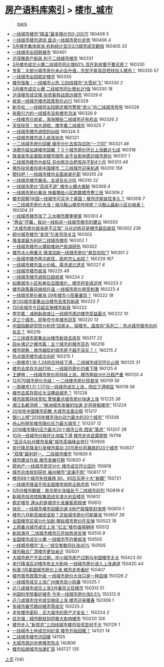 [房产语料库索引](../../README.md)  > [楼市_城市](楼市_城市.md)
====
> [back](../README.md)

- [一线城市楼市“降温”最多降价100-200万](http://jkwz.applinzi.com/ittc/6818710391106307076.html#%E4%B8%80%E7%BA%BF%E5%9F%8E%E5%B8%82%E6%A5%BC%E5%B8%82%E2%80%9C%E9%99%8D%E6%B8%A9%E2%80%9D%E6%9C%80%E5%A4%9A%E9%99%8D%E4%BB%B7100-200%E4%B8%87) 160408 *5* 
- [一线城市楼市退烧 盘点一线城市房价走势](http://jkwz.applinzi.com/ittc/6817889707014751237.html#%E4%B8%80%E7%BA%BF%E5%9F%8E%E5%B8%82%E6%A5%BC%E5%B8%82%E9%80%80%E7%83%A7+%E7%9B%98%E7%82%B9%E4%B8%80%E7%BA%BF%E5%9F%8E%E5%B8%82%E6%88%BF%E4%BB%B7%E8%B5%B0%E5%8A%BF) 160406 *4* 
- [3月楼市集体疯涨 机构统计显示2/3城市成交翻倍](http://jkwz.applinzi.com/ittc/6817720095790859269.html#3%E6%9C%88%E6%A5%BC%E5%B8%82%E9%9B%86%E4%BD%93%E7%96%AF%E6%B6%A8+%E6%9C%BA%E6%9E%84%E7%BB%9F%E8%AE%A1%E6%98%BE%E7%A4%BA2%2F3%E5%9F%8E%E5%B8%82%E6%88%90%E4%BA%A4%E7%BF%BB%E5%80%8D) 160405 *33* 
- [一线城市出招稳楼市](http://jkwz.applinzi.com/ittc/6816012031652004869.html#%E4%B8%80%E7%BA%BF%E5%9F%8E%E5%B8%82%E5%87%BA%E6%8B%9B%E7%A8%B3%E6%A5%BC%E5%B8%82) 160401  
- [沪深推房产新政 利于二线城市楼市](http://jkwz.applinzi.com/ittc/6815754260935345156.html#%E6%B2%AA%E6%B7%B1%E6%8E%A8%E6%88%BF%E4%BA%A7%E6%96%B0%E6%94%BF+%E5%88%A9%E4%BA%8E%E4%BA%8C%E7%BA%BF%E5%9F%8E%E5%B8%82%E6%A5%BC%E5%B8%82) 160331  
- [3月楼市成交火爆二线城市同比增60% 现在到底要不要买房？](http://jkwz.applinzi.com/ittc/6815441557469529092.html#3%E6%9C%88%E6%A5%BC%E5%B8%82%E6%88%90%E4%BA%A4%E7%81%AB%E7%88%86%E4%BA%8C%E7%BA%BF%E5%9F%8E%E5%B8%82%E5%90%8C%E6%AF%94%E5%A2%9E60%25+%E7%8E%B0%E5%9C%A8%E5%88%B0%E5%BA%95%E8%A6%81%E4%B8%8D%E8%A6%81%E4%B9%B0%E6%88%BF%EF%BC%9F) 160330  
- [专家：大部分城市房价未必会升值，农民不能盲目把钱投入楼市！](http://jkwz.applinzi.com/ittc/6815418438755304452.html#%E4%B8%93%E5%AE%B6%EF%BC%9A%E5%A4%A7%E9%83%A8%E5%88%86%E5%9F%8E%E5%B8%82%E6%88%BF%E4%BB%B7%E6%9C%AA%E5%BF%85%E4%BC%9A%E5%8D%87%E5%80%BC%EF%BC%8C%E5%86%9C%E6%B0%91%E4%B8%8D%E8%83%BD%E7%9B%B2%E7%9B%AE%E6%8A%8A%E9%92%B1%E6%8A%95%E5%85%A5%E6%A5%BC%E5%B8%82%EF%BC%81) 160330 *57* 
- [一线城市出招稳定楼市](http://jkwz.applinzi.com/ittc/6815344386170684420.html#%E4%B8%80%E7%BA%BF%E5%9F%8E%E5%B8%82%E5%87%BA%E6%8B%9B%E7%A8%B3%E5%AE%9A%E6%A5%BC%E5%B8%82) 160330  
- [楼市怪象：一线楼市火热 三四线城市“大雪纷飞”](http://jkwz.applinzi.com/ittc/6815315530051224581.html#%E6%A5%BC%E5%B8%82%E6%80%AA%E8%B1%A1%EF%BC%9A%E4%B8%80%E7%BA%BF%E6%A5%BC%E5%B8%82%E7%81%AB%E7%83%AD+%E4%B8%89%E5%9B%9B%E7%BA%BF%E5%9F%8E%E5%B8%82%E2%80%9C%E5%A4%A7%E9%9B%AA%E7%BA%B7%E9%A3%9E%E2%80%9D) 160330 *2* 
- [3月楼市成交火爆 二线城市同比增长近1倍](http://jkwz.applinzi.com/ittc/6815305852961424389.html#3%E6%9C%88%E6%A5%BC%E5%B8%82%E6%88%90%E4%BA%A4%E7%81%AB%E7%88%86+%E4%BA%8C%E7%BA%BF%E5%9F%8E%E5%B8%82%E5%90%8C%E6%AF%94%E5%A2%9E%E9%95%BF%E8%BF%911%E5%80%8D) 160330 *18* 
- [沪深楼市成交降 投资客转战周边城市](http://jkwz.applinzi.com/ittc/6814872349656482820.html#%E6%B2%AA%E6%B7%B1%E6%A5%BC%E5%B8%82%E6%88%90%E4%BA%A4%E9%99%8D+%E6%8A%95%E8%B5%84%E5%AE%A2%E8%BD%AC%E6%88%98%E5%91%A8%E8%BE%B9%E5%9F%8E%E5%B8%82) 160329 *6* 
- [收紧一线城市楼市政策势在必行](http://jkwz.applinzi.com/ittc/6814832297043821573.html#%E6%94%B6%E7%B4%A7%E4%B8%80%E7%BA%BF%E5%9F%8E%E5%B8%82%E6%A5%BC%E5%B8%82%E6%94%BF%E7%AD%96%E5%8A%BF%E5%9C%A8%E5%BF%85%E8%A1%8C) 160329  
- [新华社：一线城市出招稳定楼市警惕“虚火”向二线城市传导](http://jkwz.applinzi.com/ittc/6814744959735301125.html#%E6%96%B0%E5%8D%8E%E7%A4%BE%EF%BC%9A%E4%B8%80%E7%BA%BF%E5%9F%8E%E5%B8%82%E5%87%BA%E6%8B%9B%E7%A8%B3%E5%AE%9A%E6%A5%BC%E5%B8%82%E8%AD%A6%E6%83%95%E2%80%9C%E8%99%9A%E7%81%AB%E2%80%9D%E5%90%91%E4%BA%8C%E7%BA%BF%E5%9F%8E%E5%B8%82%E4%BC%A0%E5%AF%BC) 160328  
- [有吸引力的一线城市没有楼市泡沫](http://jkwz.applinzi.com/ittc/6814626355106825221.html#%E6%9C%89%E5%90%B8%E5%BC%95%E5%8A%9B%E7%9A%84%E4%B8%80%E7%BA%BF%E5%9F%8E%E5%B8%82%E6%B2%A1%E6%9C%89%E6%A5%BC%E5%B8%82%E6%B3%A1%E6%B2%AB) 160328 *9* 
- [一线楼市已收紧，淘淘哪些二线城市还有机会](http://jkwz.applinzi.com/ittc/6813843818231104516.html#%E4%B8%80%E7%BA%BF%E6%A5%BC%E5%B8%82%E5%B7%B2%E6%94%B6%E7%B4%A7%EF%BC%8C%E6%B7%98%E6%B7%98%E5%93%AA%E4%BA%9B%E4%BA%8C%E7%BA%BF%E5%9F%8E%E5%B8%82%E8%BF%98%E6%9C%89%E6%9C%BA%E4%BC%9A) 160326 *3* 
- [天信投资：加大调控，楼市看二线城市](http://jkwz.applinzi.com/ittc/6813488975444444165.html#%E5%A4%A9%E4%BF%A1%E6%8A%95%E8%B5%84%EF%BC%9A%E5%8A%A0%E5%A4%A7%E8%B0%83%E6%8E%A7%EF%BC%8C%E6%A5%BC%E5%B8%82%E7%9C%8B%E4%BA%8C%E7%BA%BF%E5%9F%8E%E5%B8%82) 160325 *7* 
- [一线城市楼市调控的纠结](http://jkwz.applinzi.com/ittc/6812953283454829573.html#%E4%B8%80%E7%BA%BF%E5%9F%8E%E5%B8%82%E6%A5%BC%E5%B8%82%E8%B0%83%E6%8E%A7%E7%9A%84%E7%BA%A0%E7%BB%93) 160324 *5* 
- [一线城市楼市进入疯涨状态](http://jkwz.applinzi.com/ittc/6803002680133813252.html#%E4%B8%80%E7%BA%BF%E5%9F%8E%E5%B8%82%E6%A5%BC%E5%B8%82%E8%BF%9B%E5%85%A5%E7%96%AF%E6%B6%A8%E7%8A%B6%E6%80%81) 160321  
- [一二线城市房价回暖 楼市分化去库存应防“一刀切”](http://jkwz.applinzi.com/ittc/6811837791990187013.html#%E4%B8%80%E4%BA%8C%E7%BA%BF%E5%9F%8E%E5%B8%82%E6%88%BF%E4%BB%B7%E5%9B%9E%E6%9A%96+%E6%A5%BC%E5%B8%82%E5%88%86%E5%8C%96%E5%8E%BB%E5%BA%93%E5%AD%98%E5%BA%94%E9%98%B2%E2%80%9C%E4%B8%80%E5%88%80%E5%88%87%E2%80%9D) 160321 *48* 
- [消费升级加速楼市回暖 ７０个城市房价环比上涨数近七成](http://jkwz.applinzi.com/ittc/6810982404604822532.html#%E6%B6%88%E8%B4%B9%E5%8D%87%E7%BA%A7%E5%8A%A0%E9%80%9F%E6%A5%BC%E5%B8%82%E5%9B%9E%E6%9A%96+%EF%BC%97%EF%BC%90%E4%B8%AA%E5%9F%8E%E5%B8%82%E6%88%BF%E4%BB%B7%E7%8E%AF%E6%AF%94%E4%B8%8A%E6%B6%A8%E6%95%B0%E8%BF%91%E4%B8%83%E6%88%90) 160318  
- [珠海宣布全面取消楼市限购 会不会影响周边城市房价](http://jkwz.applinzi.com/ittc/6810481416903066629.html#%E7%8F%A0%E6%B5%B7%E5%AE%A3%E5%B8%83%E5%85%A8%E9%9D%A2%E5%8F%96%E6%B6%88%E6%A5%BC%E5%B8%82%E9%99%90%E8%B4%AD+%E4%BC%9A%E4%B8%8D%E4%BC%9A%E5%BD%B1%E5%93%8D%E5%91%A8%E8%BE%B9%E5%9F%8E%E5%B8%82%E6%88%BF%E4%BB%B7) 160317 *1* 
- [二线城市楼市也疯狂 苏州南京合肥库存不到4个月](http://jkwz.applinzi.com/ittc/6809037827182429188.html#%E4%BA%8C%E7%BA%BF%E5%9F%8E%E5%B8%82%E6%A5%BC%E5%B8%82%E4%B9%9F%E7%96%AF%E7%8B%82+%E8%8B%8F%E5%B7%9E%E5%8D%97%E4%BA%AC%E5%90%88%E8%82%A5%E5%BA%93%E5%AD%98%E4%B8%8D%E5%88%B04%E4%B8%AA%E6%9C%88) 160313 *49* 
- [境外投资者抄底中国楼市 二三线城市迎来机遇](http://jkwz.applinzi.com/ittc/6807971753267561477.html#%E5%A2%83%E5%A4%96%E6%8A%95%E8%B5%84%E8%80%85%E6%8A%84%E5%BA%95%E4%B8%AD%E5%9B%BD%E6%A5%BC%E5%B8%82+%E4%BA%8C%E4%B8%89%E7%BA%BF%E5%9F%8E%E5%B8%82%E8%BF%8E%E6%9D%A5%E6%9C%BA%E9%81%87) 160310 *156* 
- [颤抖吧！一线城市楼市全面收紧在即](http://jkwz.applinzi.com/ittc/6807840213095154692.html#%E9%A2%A4%E6%8A%96%E5%90%A7%EF%BC%81%E4%B8%80%E7%BA%BF%E5%9F%8E%E5%B8%82%E6%A5%BC%E5%B8%82%E5%85%A8%E9%9D%A2%E6%94%B6%E7%B4%A7%E5%9C%A8%E5%8D%B3) 160310 *24* 
- [一线城市楼市暴涨，会波及长沙吗](http://jkwz.applinzi.com/ittc/6807834918281282565.html#%E4%B8%80%E7%BA%BF%E5%9F%8E%E5%B8%82%E6%A5%BC%E5%B8%82%E6%9A%B4%E6%B6%A8%EF%BC%8C%E4%BC%9A%E6%B3%A2%E5%8F%8A%E9%95%BF%E6%B2%99%E5%90%97) 160310 *22* 
- [一线城市房价“高烧不退” 楼市火爆大揭秘](http://jkwz.applinzi.com/ittc/6807733171864994820.html#%E4%B8%80%E7%BA%BF%E5%9F%8E%E5%B8%82%E6%88%BF%E4%BB%B7%E2%80%9C%E9%AB%98%E7%83%A7%E4%B8%8D%E9%80%80%E2%80%9D+%E6%A5%BC%E5%B8%82%E7%81%AB%E7%88%86%E5%A4%A7%E6%8F%AD%E7%A7%98) 160309 *4* 
- [一线城市房价暴涨 快看哪些小区跑赢楼市整三倍](http://jkwz.applinzi.com/ittc/6807586772108182533.html#%E4%B8%80%E7%BA%BF%E5%9F%8E%E5%B8%82%E6%88%BF%E4%BB%B7%E6%9A%B4%E6%B6%A8+%E5%BF%AB%E7%9C%8B%E5%93%AA%E4%BA%9B%E5%B0%8F%E5%8C%BA%E8%B7%91%E8%B5%A2%E6%A5%BC%E5%B8%82%E6%95%B4%E4%B8%89%E5%80%8D) 160309 *2* 
- [楼市观察|中国一线城市可买半个美国！楼市还能疯狂多久？](http://jkwz.applinzi.com/ittc/6807186838078882821.html#%E6%A5%BC%E5%B8%82%E8%A7%82%E5%AF%9F%7C%E4%B8%AD%E5%9B%BD%E4%B8%80%E7%BA%BF%E5%9F%8E%E5%B8%82%E5%8F%AF%E4%B9%B0%E5%8D%8A%E4%B8%AA%E7%BE%8E%E5%9B%BD%EF%BC%81%E6%A5%BC%E5%B8%82%E8%BF%98%E8%83%BD%E7%96%AF%E7%8B%82%E5%A4%9A%E4%B9%85%EF%BC%9F) 160308 *7* 
- [一二线城市房价大涨！咱马鞍山楼市咋样呢？马鞍山最新小区价格表！](http://jkwz.applinzi.com/ittc/6805831732737606660.html#%E4%B8%80%E4%BA%8C%E7%BA%BF%E5%9F%8E%E5%B8%82%E6%88%BF%E4%BB%B7%E5%A4%A7%E6%B6%A8%EF%BC%81%E5%92%B1%E9%A9%AC%E9%9E%8D%E5%B1%B1%E6%A5%BC%E5%B8%82%E5%92%8B%E6%A0%B7%E5%91%A2%EF%BC%9F%E9%A9%AC%E9%9E%8D%E5%B1%B1%E6%9C%80%E6%96%B0%E5%B0%8F%E5%8C%BA%E4%BB%B7%E6%A0%BC%E8%A1%A8%EF%BC%81) 160304 *31* 
- [一线城市楼市涨了 三水楼市摩拳擦掌](http://jkwz.applinzi.com/ittc/6805325156608115716.html#%E4%B8%80%E7%BA%BF%E5%9F%8E%E5%B8%82%E6%A5%BC%E5%B8%82%E6%B6%A8%E4%BA%86+%E4%B8%89%E6%B0%B4%E6%A5%BC%E5%B8%82%E6%91%A9%E6%8B%B3%E6%93%A6%E6%8E%8C) 160303 *4* 
- [“两会”开幕，我对一线和非一线城市楼市的建议](http://jkwz.applinzi.com/ittc/6805288829560816645.html#%E2%80%9C%E4%B8%A4%E4%BC%9A%E2%80%9D%E5%BC%80%E5%B9%95%EF%BC%8C%E6%88%91%E5%AF%B9%E4%B8%80%E7%BA%BF%E5%92%8C%E9%9D%9E%E4%B8%80%E7%BA%BF%E5%9F%8E%E5%B8%82%E6%A5%BC%E5%B8%82%E7%9A%84%E5%BB%BA%E8%AE%AE) 160303  
- [“大城市房价疯涨是不正常” 马光远称这是楼市最后疯狂](http://jkwz.applinzi.com/ittc/6805080809245508613.html#%E2%80%9C%E5%A4%A7%E5%9F%8E%E5%B8%82%E6%88%BF%E4%BB%B7%E7%96%AF%E6%B6%A8%E6%98%AF%E4%B8%8D%E6%AD%A3%E5%B8%B8%E2%80%9D+%E9%A9%AC%E5%85%89%E8%BF%9C%E7%A7%B0%E8%BF%99%E6%98%AF%E6%A5%BC%E5%B8%82%E6%9C%80%E5%90%8E%E7%96%AF%E7%8B%82) 160302 *236* 
- [部分城市楼市“发烧”引发市场关注](http://jkwz.applinzi.com/ittc/6804986754142569477.html#%E9%83%A8%E5%88%86%E5%9F%8E%E5%B8%82%E6%A5%BC%E5%B8%82%E2%80%9C%E5%8F%91%E7%83%A7%E2%80%9D%E5%BC%95%E5%8F%91%E5%B8%82%E5%9C%BA%E5%85%B3%E6%B3%A8) 160302  
- [降准或最为利好二线城市楼市](http://jkwz.applinzi.com/ittc/6804851775840453636.html#%E9%99%8D%E5%87%86%E6%88%96%E6%9C%80%E4%B8%BA%E5%88%A9%E5%A5%BD%E4%BA%8C%E7%BA%BF%E5%9F%8E%E5%B8%82%E6%A5%BC%E5%B8%82) 160302 *1* 
- [一线城市楼市火爆助推地产股调研热](http://jkwz.applinzi.com/ittc/6804788027712865284.html#%E4%B8%80%E7%BA%BF%E5%9F%8E%E5%B8%82%E6%A5%BC%E5%B8%82%E7%81%AB%E7%88%86%E5%8A%A9%E6%8E%A8%E5%9C%B0%E4%BA%A7%E8%82%A1%E8%B0%83%E7%A0%94%E7%83%AD) 160302  
- [楼市冰火两重天 降准加剧一线城市房价“悬空风险”?](http://jkwz.applinzi.com/ittc/6804669786336265221.html#%E6%A5%BC%E5%B8%82%E5%86%B0%E7%81%AB%E4%B8%A4%E9%87%8D%E5%A4%A9+%E9%99%8D%E5%87%86%E5%8A%A0%E5%89%A7%E4%B8%80%E7%BA%BF%E5%9F%8E%E5%B8%82%E6%88%BF%E4%BB%B7%E2%80%9C%E6%82%AC%E7%A9%BA%E9%A3%8E%E9%99%A9%E2%80%9D%3F) 160301 *2* 
- [一些城市楼市再次疯狂，政府怎么出招？](http://jkwz.applinzi.com/ittc/6804154650739606533.html#%E4%B8%80%E4%BA%9B%E5%9F%8E%E5%B8%82%E6%A5%BC%E5%B8%82%E5%86%8D%E6%AC%A1%E7%96%AF%E7%8B%82%EF%BC%8C%E6%94%BF%E5%BA%9C%E6%80%8E%E4%B9%88%E5%87%BA%E6%8B%9B%EF%BC%9F) 160229 *167* 
- [一线城市楼市虽火价格、需求或已透支](http://jkwz.applinzi.com/ittc/6803493499068482565.html#%E4%B8%80%E7%BA%BF%E5%9F%8E%E5%B8%82%E6%A5%BC%E5%B8%82%E8%99%BD%E7%81%AB%E4%BB%B7%E6%A0%BC%E3%80%81%E9%9C%80%E6%B1%82%E6%88%96%E5%B7%B2%E9%80%8F%E6%94%AF) 160227 *6* 
- [一线城市楼市疯涨](http://jkwz.applinzi.com/ittc/6802719438839219205.html#%E4%B8%80%E7%BA%BF%E5%9F%8E%E5%B8%82%E6%A5%BC%E5%B8%82%E7%96%AF%E6%B6%A8) 160225 *49* 
- [一线城市楼市调控日趋收紧](http://jkwz.applinzi.com/ittc/6802256997101601796.html#%E4%B8%80%E7%BA%BF%E5%9F%8E%E5%B8%82%E6%A5%BC%E5%B8%82%E8%B0%83%E6%8E%A7%E6%97%A5%E8%B6%8B%E6%94%B6%E7%B4%A7) 160224 *2* 
- [如果城市小区和单位去围墙化，楼市将变成这样](http://jkwz.applinzi.com/ittc/6802038450970690564.html#%E5%A6%82%E6%9E%9C%E5%9F%8E%E5%B8%82%E5%B0%8F%E5%8C%BA%E5%92%8C%E5%8D%95%E4%BD%8D%E5%8E%BB%E5%9B%B4%E5%A2%99%E5%8C%96%EF%BC%8C%E6%A5%BC%E5%B8%82%E5%B0%86%E5%8F%98%E6%88%90%E8%BF%99%E6%A0%B7) 160223 *2* 
- [楼市政策春风继续升温 一线城市房价再受刺激](http://jkwz.applinzi.com/ittc/6802003086121894916.html#%E6%A5%BC%E5%B8%82%E6%94%BF%E7%AD%96%E6%98%A5%E9%A3%8E%E7%BB%A7%E7%BB%AD%E5%8D%87%E6%B8%A9+%E4%B8%80%E7%BA%BF%E5%9F%8E%E5%B8%82%E6%88%BF%E4%BB%B7%E5%86%8D%E5%8F%97%E5%88%BA%E6%BF%80) 160223 *4* 
- [一线城市房价暴涨 09年楼市小阳春重现？](http://jkwz.applinzi.com/ittc/6801707991686448133.html#%E4%B8%80%E7%BA%BF%E5%9F%8E%E5%B8%82%E6%88%BF%E4%BB%B7%E6%9A%B4%E6%B6%A8+09%E5%B9%B4%E6%A5%BC%E5%B8%82%E5%B0%8F%E9%98%B3%E6%98%A5%E9%87%8D%E7%8E%B0%EF%BC%9F) 160222 *18* 
- [逾130城市密集出台楼市去库存新政](http://jkwz.applinzi.com/ittc/6801660953506612229.html#%E9%80%BE130%E5%9F%8E%E5%B8%82%E5%AF%86%E9%9B%86%E5%87%BA%E5%8F%B0%E6%A5%BC%E5%B8%82%E5%8E%BB%E5%BA%93%E5%AD%98%E6%96%B0%E6%94%BF) 160222 *7* 
- [130余城市今日起实施楼市新政](http://jkwz.applinzi.com/ittc/6801660661088125956.html#130%E4%BD%99%E5%9F%8E%E5%B8%82%E4%BB%8A%E6%97%A5%E8%B5%B7%E5%AE%9E%E6%96%BD%E6%A5%BC%E5%B8%82%E6%96%B0%E6%94%BF) 160222  
- [李宇嘉：减税新政或让一线城市周边楼市受益最大](http://jkwz.applinzi.com/ittc/6801446013772497924.html#%E6%9D%8E%E5%AE%87%E5%98%89%EF%BC%9A%E5%87%8F%E7%A8%8E%E6%96%B0%E6%94%BF%E6%88%96%E8%AE%A9%E4%B8%80%E7%BA%BF%E5%9F%8E%E5%B8%82%E5%91%A8%E8%BE%B9%E6%A5%BC%E5%B8%82%E5%8F%97%E7%9B%8A%E6%9C%80%E5%A4%A7) 160222 *10* 
- [这三个城市，将争夺今年楼市冠军](http://jkwz.applinzi.com/ittc/6800946912152781828.html#%E8%BF%99%E4%B8%89%E4%B8%AA%E5%9F%8E%E5%B8%82%EF%BC%8C%E5%B0%86%E4%BA%89%E5%A4%BA%E4%BB%8A%E5%B9%B4%E6%A5%BC%E5%B8%82%E5%86%A0%E5%86%9B) 160220 *13* 
- [中国指数研究院分析师“回家乡、探楼市、盘库存”系列二：热点城市楼市向何处去？](http://jkwz.applinzi.com/ittc/6800543755987846148.html#%E4%B8%AD%E5%9B%BD%E6%8C%87%E6%95%B0%E7%A0%94%E7%A9%B6%E9%99%A2%E5%88%86%E6%9E%90%E5%B8%88%E2%80%9C%E5%9B%9E%E5%AE%B6%E4%B9%A1%E3%80%81%E6%8E%A2%E6%A5%BC%E5%B8%82%E3%80%81%E7%9B%98%E5%BA%93%E5%AD%98%E2%80%9D%E7%B3%BB%E5%88%97%E4%BA%8C%EF%BC%9A%E7%83%AD%E7%82%B9%E5%9F%8E%E5%B8%82%E6%A5%BC%E5%B8%82%E5%90%91%E4%BD%95%E5%A4%84%E5%8E%BB%EF%BC%9F) 160219  
- [二三线城市密集出台楼市新政去库存](http://jkwz.applinzi.com/ittc/6799736685025821701.html#%E4%BA%8C%E4%B8%89%E7%BA%BF%E5%9F%8E%E5%B8%82%E5%AF%86%E9%9B%86%E5%87%BA%E5%8F%B0%E6%A5%BC%E5%B8%82%E6%96%B0%E6%94%BF%E5%8E%BB%E5%BA%93%E5%AD%98) 160217 *22* 
- [回乡偶记之楼市篇：五个城市的楼市百态](http://jkwz.applinzi.com/ittc/6799211723131192324.html#%E5%9B%9E%E4%B9%A1%E5%81%B6%E8%AE%B0%E4%B9%8B%E6%A5%BC%E5%B8%82%E7%AF%87%EF%BC%9A%E4%BA%94%E4%B8%AA%E5%9F%8E%E5%B8%82%E7%9A%84%E6%A5%BC%E5%B8%82%E7%99%BE%E6%80%81) 160216  
- [楼市观察：救市越猛的城市房子越不该买？！](http://jkwz.applinzi.com/ittc/6799072298720035845.html#%E6%A5%BC%E5%B8%82%E8%A7%82%E5%AF%9F%EF%BC%9A%E6%95%91%E5%B8%82%E8%B6%8A%E7%8C%9B%E7%9A%84%E5%9F%8E%E5%B8%82%E6%88%BF%E5%AD%90%E8%B6%8A%E4%B8%8D%E8%AF%A5%E4%B9%B0%EF%BC%9F%EF%BC%81) 160215 *2* 
- [热点城市楼市成交向好](http://jkwz.applinzi.com/ittc/6798945846196438021.html#%E7%83%AD%E7%82%B9%E5%9F%8E%E5%B8%82%E6%A5%BC%E5%B8%82%E6%88%90%E4%BA%A4%E5%90%91%E5%A5%BD) 160215 *1* 
- [一周楼市1.18-1.24供应持续下滑，二线城市成交环比止跌](http://jkwz.applinzi.com/ittc/6791312753650304005.html#%E4%B8%80%E5%91%A8%E6%A5%BC%E5%B8%821.18-1.24%E4%BE%9B%E5%BA%94%E6%8C%81%E7%BB%AD%E4%B8%8B%E6%BB%91%EF%BC%8C%E4%BA%8C%E7%BA%BF%E5%9F%8E%E5%B8%82%E6%88%90%E4%BA%A4%E7%8E%AF%E6%AF%94%E6%AD%A2%E8%B7%8C) 160125 *31* 
- [楼市去库存大战打响：一线城市房价仍难下降](http://jkwz.applinzi.com/ittc/6791267725343196164.html#%E6%A5%BC%E5%B8%82%E5%8E%BB%E5%BA%93%E5%AD%98%E5%A4%A7%E6%88%98%E6%89%93%E5%93%8D%EF%BC%9A%E4%B8%80%E7%BA%BF%E5%9F%8E%E5%B8%82%E6%88%BF%E4%BB%B7%E4%BB%8D%E9%9A%BE%E4%B8%8B%E9%99%8D) 160125 *6* 
- [王健林：一线城市房价将持续上涨，楼市两级分化日趋严重](http://jkwz.applinzi.com/ittc/6789430025258533892.html#%E7%8E%8B%E5%81%A5%E6%9E%97%EF%BC%9A%E4%B8%80%E7%BA%BF%E5%9F%8E%E5%B8%82%E6%88%BF%E4%BB%B7%E5%B0%86%E6%8C%81%E7%BB%AD%E4%B8%8A%E6%B6%A8%EF%BC%8C%E6%A5%BC%E5%B8%82%E4%B8%A4%E7%BA%A7%E5%88%86%E5%8C%96%E6%97%A5%E8%B6%8B%E4%B8%A5%E9%87%8D) 160120 *4* 
- [12月70城市房价总结：一二线楼市房价现普涨](http://jkwz.applinzi.com/ittc/6788936175205221380.html#12%E6%9C%8870%E5%9F%8E%E5%B8%82%E6%88%BF%E4%BB%B7%E6%80%BB%E7%BB%93%EF%BC%9A%E4%B8%80%E4%BA%8C%E7%BA%BF%E6%A5%BC%E5%B8%82%E6%88%BF%E4%BB%B7%E7%8E%B0%E6%99%AE%E6%B6%A8) 160119 *56* 
- [一周楼市1.11-1.17|仅一线城市成交上涨，供应下滑明显](http://jkwz.applinzi.com/ittc/6788706808399135748.html#%E4%B8%80%E5%91%A8%E6%A5%BC%E5%B8%821.11-1.17%7C%E4%BB%85%E4%B8%80%E7%BA%BF%E5%9F%8E%E5%B8%82%E6%88%90%E4%BA%A4%E4%B8%8A%E6%B6%A8%EF%BC%8C%E4%BE%9B%E5%BA%94%E4%B8%8B%E6%BB%91%E6%98%8E%E6%98%BE) 160118 *56* 
- [楼市去库存舆论关注哪些城市？](http://jkwz.applinzi.com/ittc/6780991202967159813.html#%E6%A5%BC%E5%B8%82%E5%8E%BB%E5%BA%93%E5%AD%98%E8%88%86%E8%AE%BA%E5%85%B3%E6%B3%A8%E5%93%AA%E4%BA%9B%E5%9F%8E%E5%B8%82%EF%BC%9F) 151228  
- [楼市政策持续宽松 警惕重点城市房价快速上涨](http://jkwz.applinzi.com/ittc/6779666486184641540.html#%E6%A5%BC%E5%B8%82%E6%94%BF%E7%AD%96%E6%8C%81%E7%BB%AD%E5%AE%BD%E6%9D%BE+%E8%AD%A6%E6%83%95%E9%87%8D%E7%82%B9%E5%9F%8E%E5%B8%82%E6%88%BF%E4%BB%B7%E5%BF%AB%E9%80%9F%E4%B8%8A%E6%B6%A8) 151225 *38* 
- [湘江名都汤辉：“株洲城市发展的加速 定将提振楼市”](http://jkwz.applinzi.com/ittc/6779288784831251460.html#%E6%B9%98%E6%B1%9F%E5%90%8D%E9%83%BD%E6%B1%A4%E8%BE%89%EF%BC%9A%E2%80%9C%E6%A0%AA%E6%B4%B2%E5%9F%8E%E5%B8%82%E5%8F%91%E5%B1%95%E7%9A%84%E5%8A%A0%E9%80%9F+%E5%AE%9A%E5%B0%86%E6%8F%90%E6%8C%AF%E6%A5%BC%E5%B8%82%E2%80%9D) 151224  
- [2016年中国楼市前瞻 大城市全面企稳](http://jkwz.applinzi.com/ittc/6776860907573625860.html#2016%E5%B9%B4%E4%B8%AD%E5%9B%BD%E6%A5%BC%E5%B8%82%E5%89%8D%E7%9E%BB+%E5%A4%A7%E5%9F%8E%E5%B8%82%E5%85%A8%E9%9D%A2%E4%BC%81%E7%A8%B3) 151217  
- [银川上榜“2016年楼市涨价动力最大的20个城市”](http://jkwz.applinzi.com/ittc/6773406539201381381.html#%E9%93%B6%E5%B7%9D%E4%B8%8A%E6%A6%9C%E2%80%9C2016%E5%B9%B4%E6%A5%BC%E5%B8%82%E6%B6%A8%E4%BB%B7%E5%8A%A8%E5%8A%9B%E6%9C%80%E5%A4%A7%E7%9A%8420%E4%B8%AA%E5%9F%8E%E5%B8%82%E2%80%9D) 151208  
- [舟山列明年楼市降价压力最大城市？](http://jkwz.applinzi.com/ittc/6773105424282944516.html#%E8%88%9F%E5%B1%B1%E5%88%97%E6%98%8E%E5%B9%B4%E6%A5%BC%E5%B8%82%E9%99%8D%E4%BB%B7%E5%8E%8B%E5%8A%9B%E6%9C%80%E5%A4%A7%E5%9F%8E%E5%B8%82%EF%BC%9F) 151207 *12* 
- [2016楼市降价压力最大20个城市公布 西安&quot;落选&quot;](http://jkwz.applinzi.com/ittc/6773075786945004549.html#2016%E6%A5%BC%E5%B8%82%E9%99%8D%E4%BB%B7%E5%8E%8B%E5%8A%9B%E6%9C%80%E5%A4%A720%E4%B8%AA%E5%9F%8E%E5%B8%82%E5%85%AC%E5%B8%83+%E8%A5%BF%E5%AE%89%26quot%3B%E8%90%BD%E9%80%89%26quot%3B) 151207 *28* 
- [10月一线城市价格环比涨幅下滑 楼市走向显露颓势](http://jkwz.applinzi.com/ittc/6765996870363251717.html#10%E6%9C%88%E4%B8%80%E7%BA%BF%E5%9F%8E%E5%B8%82%E4%BB%B7%E6%A0%BC%E7%8E%AF%E6%AF%94%E6%B6%A8%E5%B9%85%E4%B8%8B%E6%BB%91+%E6%A5%BC%E5%B8%82%E8%B5%B0%E5%90%91%E6%98%BE%E9%9C%B2%E9%A2%93%E5%8A%BF) 151118  
- [“亚运与杭州楼市发展”城市高端峰会举行](http://jkwz.applinzi.com/ittc/6746354012750316548.html#%E2%80%9C%E4%BA%9A%E8%BF%90%E4%B8%8E%E6%9D%AD%E5%B7%9E%E6%A5%BC%E5%B8%82%E5%8F%91%E5%B1%95%E2%80%9D%E5%9F%8E%E5%B8%82%E9%AB%98%E7%AB%AF%E5%B3%B0%E4%BC%9A%E4%B8%BE%E8%A1%8C) 150926  
- [央行降息降准引发楼市震动 2015房价将暴跌的20个城市](http://jkwz.applinzi.com/ittc/6735013091475719173.html#%E5%A4%AE%E8%A1%8C%E9%99%8D%E6%81%AF%E9%99%8D%E5%87%86%E5%BC%95%E5%8F%91%E6%A5%BC%E5%B8%82%E9%9C%87%E5%8A%A8+2015%E6%88%BF%E4%BB%B7%E5%B0%86%E6%9A%B4%E8%B7%8C%E7%9A%8420%E4%B8%AA%E5%9F%8E%E5%B8%82) 150827  
- [“双降”最利好一、二线城市楼市](http://jkwz.applinzi.com/ittc/6734725912781685765.html#%E2%80%9C%E5%8F%8C%E9%99%8D%E2%80%9D%E6%9C%80%E5%88%A9%E5%A5%BD%E4%B8%80%E3%80%81%E4%BA%8C%E7%BA%BF%E5%9F%8E%E5%B8%82%E6%A5%BC%E5%B8%82) 150826 *6* 
- [城市建设升级 楼市发展可期](http://jkwz.applinzi.com/ittc/6732580533667464196.html#%E5%9F%8E%E5%B8%82%E5%BB%BA%E8%AE%BE%E5%8D%87%E7%BA%A7+%E6%A5%BC%E5%B8%82%E5%8F%91%E5%B1%95%E5%8F%AF%E6%9C%9F) 150820 *4* 
- [房地产:一线城市房贷分化 楼市成交环比回升](http://jkwz.applinzi.com/ittc/547650615729206725.html#%E6%88%BF%E5%9C%B0%E4%BA%A7%3A%E4%B8%80%E7%BA%BF%E5%9F%8E%E5%B8%82%E6%88%BF%E8%B4%B7%E5%88%86%E5%8C%96+%E6%A5%BC%E5%B8%82%E6%88%90%E4%BA%A4%E7%8E%AF%E6%AF%94%E5%9B%9E%E5%8D%87) 150818  
- [城市总体规划获批 福州楼市“波澜不惊”](http://jkwz.applinzi.com/ittc/547650615725502194.html#%E5%9F%8E%E5%B8%82%E6%80%BB%E4%BD%93%E8%A7%84%E5%88%92%E8%8E%B7%E6%89%B9+%E7%A6%8F%E5%B7%9E%E6%A5%BC%E5%B8%82%E2%80%9C%E6%B3%A2%E6%BE%9C%E4%B8%8D%E6%83%8A%E2%80%9D) 150817 *17* 
- [楼市68个城市失控暴跌 80、90后买房十大&quot;秘籍&quot;](http://jkwz.applinzi.com/ittc/547650615136753466.html#%E6%A5%BC%E5%B8%8268%E4%B8%AA%E5%9F%8E%E5%B8%82%E5%A4%B1%E6%8E%A7%E6%9A%B4%E8%B7%8C+80%E3%80%8190%E5%90%8E%E4%B9%B0%E6%88%BF%E5%8D%81%E5%A4%A7%26quot%3B%E7%A7%98%E7%B1%8D%26quot%3B) 150721  
- [一线城市降温不改全国楼市弱势企稳态势](http://jkwz.applinzi.com/ittc/547650615079971206.html#%E4%B8%80%E7%BA%BF%E5%9F%8E%E5%B8%82%E9%99%8D%E6%B8%A9%E4%B8%8D%E6%94%B9%E5%85%A8%E5%9B%BD%E6%A5%BC%E5%B8%82%E5%BC%B1%E5%8A%BF%E4%BC%81%E7%A8%B3%E6%80%81%E5%8A%BF) 150717  
- [5月份楼市数据：南京房价涨幅处于二线城市前列](http://jkwz.applinzi.com/ittc/547650611422077828.html#5%E6%9C%88%E4%BB%BD%E6%A5%BC%E5%B8%82%E6%95%B0%E6%8D%AE%EF%BC%9A%E5%8D%97%E4%BA%AC%E6%88%BF%E4%BB%B7%E6%B6%A8%E5%B9%85%E5%A4%84%E4%BA%8E%E4%BA%8C%E7%BA%BF%E5%9F%8E%E5%B8%82%E5%89%8D%E5%88%97) 150619 *6* 
- [新城市投资控股集团进军澳大利亚楼市](http://jkwz.applinzi.com/ittc/547650611420500538.html#%E6%96%B0%E5%9F%8E%E5%B8%82%E6%8A%95%E8%B5%84%E6%8E%A7%E8%82%A1%E9%9B%86%E5%9B%A2%E8%BF%9B%E5%86%9B%E6%BE%B3%E5%A4%A7%E5%88%A9%E4%BA%9A%E6%A5%BC%E5%B8%82) 150612  
- [稳定楼市 遵从的是城市化发展客观规律](http://jkwz.applinzi.com/ittc/547650611412336560.html#%E7%A8%B3%E5%AE%9A%E6%A5%BC%E5%B8%82+%E9%81%B5%E4%BB%8E%E7%9A%84%E6%98%AF%E5%9F%8E%E5%B8%82%E5%8C%96%E5%8F%91%E5%B1%95%E5%AE%A2%E8%A7%82%E8%A7%84%E5%BE%8B) 150612  
- [快讯：一线城市楼市回暖迅速 6地产股强势封涨停](http://jkwz.applinzi.com/ittc/547650611422101566.html#%E5%BF%AB%E8%AE%AF%EF%BC%9A%E4%B8%80%E7%BA%BF%E5%9F%8E%E5%B8%82%E6%A5%BC%E5%B8%82%E5%9B%9E%E6%9A%96%E8%BF%85%E9%80%9F+6%E5%9C%B0%E4%BA%A7%E8%82%A1%E5%BC%BA%E5%8A%BF%E5%B0%81%E6%B6%A8%E5%81%9C) 150610 *1* 
- [楼市六月能否继续坚挺？这些城市房价可能暴涨](http://jkwz.applinzi.com/ittc/547650611418171024.html#%E6%A5%BC%E5%B8%82%E5%85%AD%E6%9C%88%E8%83%BD%E5%90%A6%E7%BB%A7%E7%BB%AD%E5%9D%9A%E6%8C%BA%EF%BC%9F%E8%BF%99%E4%BA%9B%E5%9F%8E%E5%B8%82%E6%88%BF%E4%BB%B7%E5%8F%AF%E8%83%BD%E6%9A%B4%E6%B6%A8) 150607 *39* 
- [全国楼市区域分化加剧 哪些城市房价在反弹](http://jkwz.applinzi.com/ittc/547650611416865443.html#%E5%85%A8%E5%9B%BD%E6%A5%BC%E5%B8%82%E5%8C%BA%E5%9F%9F%E5%88%86%E5%8C%96%E5%8A%A0%E5%89%A7+%E5%93%AA%E4%BA%9B%E5%9F%8E%E5%B8%82%E6%88%BF%E4%BB%B7%E5%9C%A8%E5%8F%8D%E5%BC%B9) 150522 *18* 
- [上周重点城市成交上涨 “红五”楼市值得期待](http://jkwz.applinzi.com/ittc/547650611411641375.html#%E4%B8%8A%E5%91%A8%E9%87%8D%E7%82%B9%E5%9F%8E%E5%B8%82%E6%88%90%E4%BA%A4%E4%B8%8A%E6%B6%A8+%E2%80%9C%E7%BA%A2%E4%BA%94%E2%80%9D%E6%A5%BC%E5%B8%82%E5%80%BC%E5%BE%97%E6%9C%9F%E5%BE%85) 150512  
- [新政满月 二线城市楼市已开始筑底反弹](http://jkwz.applinzi.com/ittc/547650611405200600.html#%E6%96%B0%E6%94%BF%E6%BB%A1%E6%9C%88+%E4%BA%8C%E7%BA%BF%E5%9F%8E%E5%B8%82%E6%A5%BC%E5%B8%82%E5%B7%B2%E5%BC%80%E5%A7%8B%E7%AD%91%E5%BA%95%E5%8F%8D%E5%BC%B9) 150510 *8* 
- [全国楼市成交火爆 一线城市签约量疯涨](http://jkwz.applinzi.com/ittc/547650611404575502.html#%E5%85%A8%E5%9B%BD%E6%A5%BC%E5%B8%82%E6%88%90%E4%BA%A4%E7%81%AB%E7%88%86+%E4%B8%80%E7%BA%BF%E5%9F%8E%E5%B8%82%E7%AD%BE%E7%BA%A6%E9%87%8F%E7%96%AF%E6%B6%A8) 150505  
- [一线城市楼市“五一”成交套数同比涨40%](http://jkwz.applinzi.com/ittc/547650611404039893.html#%E4%B8%80%E7%BA%BF%E5%9F%8E%E5%B8%82%E6%A5%BC%E5%B8%82%E2%80%9C%E4%BA%94%E4%B8%80%E2%80%9D%E6%88%90%E4%BA%A4%E5%A5%97%E6%95%B0%E5%90%8C%E6%AF%94%E6%B6%A840%25) 150505  
- [城市融合广清楼市更加亲近](http://jkwz.applinzi.com/ittc/547650611410635602.html#%E5%9F%8E%E5%B8%82%E8%9E%8D%E5%90%88%E5%B9%BF%E6%B8%85%E6%A5%BC%E5%B8%82%E6%9B%B4%E5%8A%A0%E4%BA%B2%E8%BF%91) 150501  
- [大城市房产不会过剩，中小城市房产过剩与中国楼市无关](http://jkwz.applinzi.com/ittc/547650611407285504.html#%E5%A4%A7%E5%9F%8E%E5%B8%82%E6%88%BF%E4%BA%A7%E4%B8%8D%E4%BC%9A%E8%BF%87%E5%89%A9%EF%BC%8C%E4%B8%AD%E5%B0%8F%E5%9F%8E%E5%B8%82%E6%88%BF%E4%BA%A7%E8%BF%87%E5%89%A9%E4%B8%8E%E4%B8%AD%E5%9B%BD%E6%A5%BC%E5%B8%82%E6%97%A0%E5%85%B3) 150423 *50* 
- [央行降准后对楼市有五大影响 一线城市房价进入上涨通道](http://jkwz.applinzi.com/ittc/547650611403519792.html#%E5%A4%AE%E8%A1%8C%E9%99%8D%E5%87%86%E5%90%8E%E5%AF%B9%E6%A5%BC%E5%B8%82%E6%9C%89%E4%BA%94%E5%A4%A7%E5%BD%B1%E5%93%8D+%E4%B8%80%E7%BA%BF%E5%9F%8E%E5%B8%82%E6%88%BF%E4%BB%B7%E8%BF%9B%E5%85%A5%E4%B8%8A%E6%B6%A8%E9%80%9A%E9%81%93) 150420 *44* 
- [标普:1月美国城市房价上涨 楼市走势看好](http://jkwz.applinzi.com/ittc/547650611403571829.html#%E6%A0%87%E6%99%AE%3A1%E6%9C%88%E7%BE%8E%E5%9B%BD%E5%9F%8E%E5%B8%82%E6%88%BF%E4%BB%B7%E4%B8%8A%E6%B6%A8+%E6%A5%BC%E5%B8%82%E8%B5%B0%E5%8A%BF%E7%9C%8B%E5%A5%BD) 150407  
- [楼市救市政策升级 一线城市房价大涨只是一种自嗨](http://jkwz.applinzi.com/ittc/547650611401545583.html#%E6%A5%BC%E5%B8%82%E6%95%91%E5%B8%82%E6%94%BF%E7%AD%96%E5%8D%87%E7%BA%A7+%E4%B8%80%E7%BA%BF%E5%9F%8E%E5%B8%82%E6%88%BF%E4%BB%B7%E5%A4%A7%E6%B6%A8%E5%8F%AA%E6%98%AF%E4%B8%80%E7%A7%8D%E8%87%AA%E5%97%A8) 150326 *2* 
- [一线城市成交上涨广州楼市现小阳春](http://jkwz.applinzi.com/ittc/547650611400053191.html#%E4%B8%80%E7%BA%BF%E5%9F%8E%E5%B8%82%E6%88%90%E4%BA%A4%E4%B8%8A%E6%B6%A8%E5%B9%BF%E5%B7%9E%E6%A5%BC%E5%B8%82%E7%8E%B0%E5%B0%8F%E9%98%B3%E6%98%A5) 150325 *1* 
- [近八成城市成交上涨3月春风又旺楼市](http://jkwz.applinzi.com/ittc/547650611392780046.html#%E8%BF%91%E5%85%AB%E6%88%90%E5%9F%8E%E5%B8%82%E6%88%90%E4%BA%A4%E4%B8%8A%E6%B6%A83%E6%9C%88%E6%98%A5%E9%A3%8E%E5%8F%88%E6%97%BA%E6%A5%BC%E5%B8%82) 150313 *51* 
- [中国科学院看好楼市 今年一线城市房价涨6.5%](http://jkwz.applinzi.com/ittc/547650611395956372.html#%E4%B8%AD%E5%9B%BD%E7%A7%91%E5%AD%A6%E9%99%A2%E7%9C%8B%E5%A5%BD%E6%A5%BC%E5%B8%82+%E4%BB%8A%E5%B9%B4%E4%B8%80%E7%BA%BF%E5%9F%8E%E5%B8%82%E6%88%BF%E4%BB%B7%E6%B6%A86.5%25) 150312 *9* 
- [近八成城市住宅成交继续上涨 楼市迎来暖春](http://jkwz.applinzi.com/ittc/547650611395242791.html#%E8%BF%91%E5%85%AB%E6%88%90%E5%9F%8E%E5%B8%82%E4%BD%8F%E5%AE%85%E6%88%90%E4%BA%A4%E7%BB%A7%E7%BB%AD%E4%B8%8A%E6%B6%A8+%E6%A5%BC%E5%B8%82%E8%BF%8E%E6%9D%A5%E6%9A%96%E6%98%A5) 150309 *1* 
- [多城市春节期间楼市零成交](http://jkwz.applinzi.com/ittc/547650611395798203.html#%E5%A4%9A%E5%9F%8E%E5%B8%82%E6%98%A5%E8%8A%82%E6%9C%9F%E9%97%B4%E6%A5%BC%E5%B8%82%E9%9B%B6%E6%88%90%E4%BA%A4) 150225 *2* 
- [羊年楼市密码：买大城市的房产才安全！](http://jkwz.applinzi.com/ittc/547650611390912173.html#%E7%BE%8A%E5%B9%B4%E6%A5%BC%E5%B8%82%E5%AF%86%E7%A0%81%EF%BC%9A%E4%B9%B0%E5%A4%A7%E5%9F%8E%E5%B8%82%E7%9A%84%E6%88%BF%E4%BA%A7%E6%89%8D%E5%AE%89%E5%85%A8%EF%BC%81) 150224 *2* 
- [任志强：城市群规划将极大影响楼市](http://jkwz.applinzi.com/ittc/547650611392188389.html#%E4%BB%BB%E5%BF%97%E5%BC%BA%EF%BC%9A%E5%9F%8E%E5%B8%82%E7%BE%A4%E8%A7%84%E5%88%92%E5%B0%86%E6%9E%81%E5%A4%A7%E5%BD%B1%E5%93%8D%E6%A5%BC%E5%B8%82) 150220 *126* 
- [楼市步入&quot;新常态&quot;三四线城市楼市投资空间不大](http://jkwz.applinzi.com/ittc/547650611387892424.html#%E6%A5%BC%E5%B8%82%E6%AD%A5%E5%85%A5%26quot%3B%E6%96%B0%E5%B8%B8%E6%80%81%26quot%3B%E4%B8%89%E5%9B%9B%E7%BA%BF%E5%9F%8E%E5%B8%82%E6%A5%BC%E5%B8%82%E6%8A%95%E8%B5%84%E7%A9%BA%E9%97%B4%E4%B8%8D%E5%A4%A7) 150129 *1* 
- [一线城市土地成交创纪录 楼市开始回暖？](http://jkwz.applinzi.com/ittc/547650611380883582.html#%E4%B8%80%E7%BA%BF%E5%9F%8E%E5%B8%82%E5%9C%9F%E5%9C%B0%E6%88%90%E4%BA%A4%E5%88%9B%E7%BA%AA%E5%BD%95+%E6%A5%BC%E5%B8%82%E5%BC%80%E5%A7%8B%E5%9B%9E%E6%9A%96%EF%BC%9F) 141121 *14* 
- [二线城市楼市迅回暖](http://jkwz.applinzi.com/ittc/547650611378685763.html#%E4%BA%8C%E7%BA%BF%E5%9F%8E%E5%B8%82%E6%A5%BC%E5%B8%82%E8%BF%85%E5%9B%9E%E6%9A%96) 141105  
- [大城市周边孕育楼市热点](http://jkwz.applinzi.com/ittc/547650611371254097.html#%E5%A4%A7%E5%9F%8E%E5%B8%82%E5%91%A8%E8%BE%B9%E5%AD%95%E8%82%B2%E6%A5%BC%E5%B8%82%E7%83%AD%E7%82%B9) 140806  
- [楼市松绑城市加速扩容](http://jkwz.applinzi.com/ittc/547650611369551020.html#%E6%A5%BC%E5%B8%82%E6%9D%BE%E7%BB%91%E5%9F%8E%E5%B8%82%E5%8A%A0%E9%80%9F%E6%89%A9%E5%AE%B9) 140727 *135* 


 [上页](楼市_城市2.md)           (1/6)